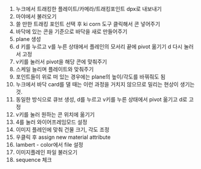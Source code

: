 1. 누크에서 트래킹한 플레이트/카메라/트래킹포인트 dpx로 내보내기
2. 마야에서 불러오기
3. 쓸 만한 트래킹 포인트 선택 후 ki corn 도구 클릭해서 콘 넣어주기 
4. 바닥에 있는 콘을 기준으로 바닥을 새로 만들어주기
5. plane 생성
6. d 키를 누르고 v를 누른 상태에서 플레인의 모서리 끝에 pivot 옮기기 d 다시 눌러서 고정
7. v키를 눌러서 pivot을 해당 콘에 맞춰주기
8. 스케일 늘리며 플레이트와 맞춰주기
9. 포인트들이 위로 떠 있는 경우에는 plane의 높이/각도를 바꿔줘도 됨
10. 누크에서 바닥 card를 댈 때는 이런 과정을 거치지 않으므로 밀리는 현상이 생기는 것.
11. 동일한 방식으로 큐브 생성, d를 누르고 v키를 누른 상태에서 pivot 옮기고 d로 고정
12. v키를 눌러 원하는 콘 위치에 옮기기
13. 4를 눌러 와이어프레임모드 설정
14. 이미지 플레인에 맞춰 건물 크기, 각도 조정
15. 우클릭 후 assign new material attribute
16. lambert - color에서 file 설정
17. 이미지플레인 파일 불러오기
18. sequence 체크 
